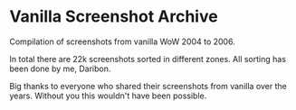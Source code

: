 # Vanilla Screenshot Archive
Compilation of screenshots from vanilla WoW 2004 to 2006.

In total there are 22k screenshots sorted in different zones.
All sorting has been done by me, Daribon.

Big thanks to everyone who shared their screenshots from vanilla over the years.
Without you this wouldn't have been possible.

